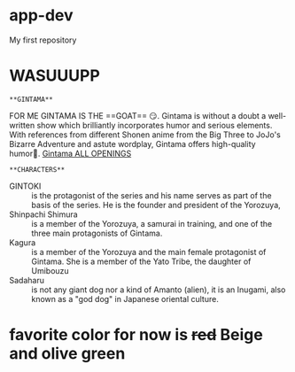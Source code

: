 # app-dev
My first repository
# WASUUUPP
	**GINTAMA**

FOR ME GINTAMA IS THE  ==GOAT== :smirk:.
Gintama is without a doubt a well-written show which brilliantly incorporates humor and serious elements. With references from different Shonen anime from the Big Three to JoJo's Bizarre Adventure and astute wordplay, Gintama offers high-quality humor:underage:.   [Gintama ALL OPENINGS](https://www.youtube.com/watch?v=43ltkvgMu8o&t=8s)

	**CHARACTERS**
<dl>
  <dt>GINTOKI</dt>
  <dd>is the protagonist of the series and his name serves as part of the basis of the series. He is the founder and president of the Yorozuya,</dd>
	
  <dt>Shinpachi Shimura</dt>
  <dd>is a member of the Yorozuya, a samurai in training, and one of the three main protagonists of Gintama.</dd>
  
  <dt>Kagura </dt>
  <dd>is a member of the Yorozuya and the main female protagonist of Gintama. She is a member of the Yato Tribe, the daughter of Umibouzu</dd>
  
  <dt>Sadaharu</dt>
  <dd> is not any giant dog nor a kind of Amanto (alien), it is an Inugami, also known as a "god dog" in Japanese oriental culture.</dd>
</dl>
 
 # favorite color for now is ~~red~~ **Beige and olive green**
